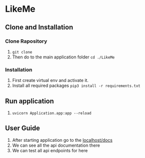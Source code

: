 # LikeMe

## Clone and Installation

### Clone Rapository

1. `git clone `
2. Then do to the main application folder `cd ./LikeMe`

### Installation

1. First create virtual env and activate it.
2. Install all required packages `pip3 install -r requirements.txt`

## Run application

1. `uvicorn Application.app:app --reload`

## User Guide

1. After starting application go to the [localhost/docs](http://127.0.0.1:8000/docs)
2. We can see all the api documentation there
3. We can test all api endpoints for here
